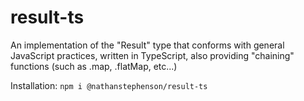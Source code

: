 <h1>result-ts</h1>

An implementation of the "Result" type that conforms with general JavaScript practices, written in TypeScript, also providing "chaining" functions (such as .map, .flatMap, etc...)

Installation:
```npm i @nathanstephenson/result-ts```

